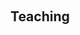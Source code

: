 <h1 id="teaching"></h1>

<h2 style="margin: 60px 0px 10px;">Teaching</h2>

<!-- <ul>
  <li>
    Head Teaching Assistant, <a href="https://www.mpi-inf.mpg.de/hlcv">High-Level Computer Vision</a> at <a href="https://www.uni-saarland.de/">Universität des Saarlandes</a>, 2022
  </li>
</ul> -->
